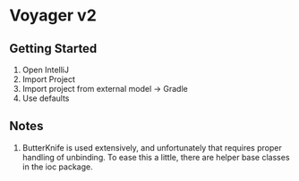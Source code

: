 # Voyager v2

## Getting Started

1. Open IntelliJ
2. Import Project
3. Import project from external model -> Gradle
4. Use defaults

## Notes

1. ButterKnife is used extensively, and unfortunately that requires proper handling of unbinding. To ease this a little, there are helper base classes in the ioc package.
